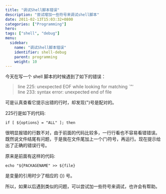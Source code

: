 ```yaml
---
title: "调试Shell脚本错误"
description: "尝试增加一些符号来调试shell脚本"
date: 2011-02-13T15:03:32+0800
categories: ["Programming"]
hero: 
tags: ["shell", "debug"]
menu:
  sidebar:
    name: "调试Shell脚本错误"
    identifier: shell-debug
    parent: programming
    weight: 10
---
```


今天在写一个 shell 脚本的时候遇到了如下的错误：  

> line 225: unexpected EOF while looking for matching \`”‘  
> line 233: syntax error: unexpected end of file

可是认真查看它提示出错的行时，却发现(")号是配对的。

225行是如下的代码:  

```shell
if [ ${options} = "ALL" ]; then
```

很明显报错的行数不对，由于前面的代码比较多，一行行看也不容易看错错误。
既然说文件结尾有问题，于是我在文件尾加上一个(")符号，再运行。现在提示给出了正确的错误行号。

原来是前面有这样的代码:

```shell
echo "${PACKAGENAME" >> ${file}
```

是变量的引用时少了相应的 (}) 号。

所以，如果以后遇到类似的问题，可以尝试加一些符号来调试，也许会有帮助。